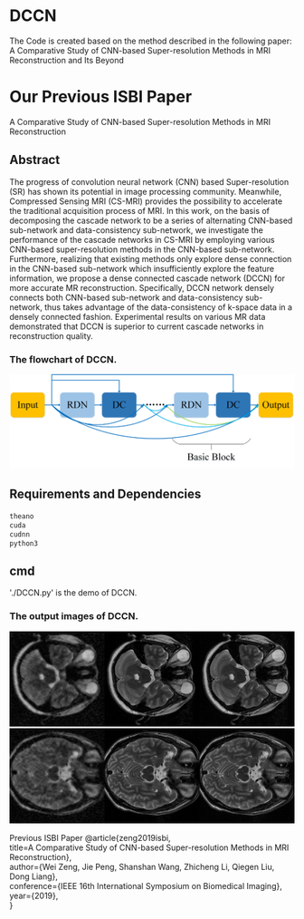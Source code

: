 # DCCN
The Code is created based on the method described in the following paper:  
A Comparative Study of CNN-based Super-resolution Methods in MRI Reconstruction and Its Beyond

# Our Previous ISBI Paper
A Comparative Study of CNN-based Super-resolution Methods in MRI Reconstruction

## Abstract
The progress of convolution neural network (CNN) based Super-resolution (SR) has shown its potential in image processing community. Meanwhile, Compressed Sensing MRI (CS-MRI) provides the possibility to accelerate the traditional acquisition process of MRI. In this work, on the basis of decomposing the cascade network to be a series of alternating CNN-based sub-network and data-consistency sub-network, we investigate the performance of the cascade networks in CS-MRI by employing various CNN-based super-resolution methods in the CNN-based sub-network. Furthermore, realizing that existing methods only explore dense connection in the CNN-based sub-network which insufficiently explore the feature information, we propose a dense connected cascade network (DCCN) for more accurate MR reconstruction. Specifically, DCCN network densely connects both CNN-based sub-network and data-consistency sub-network, thus takes advantage of the data-consistency of k-space data in a densely connected fashion. Experimental results on various MR data demonstrated that DCCN is superior to current cascade networks in reconstruction quality.

### The flowchart of DCCN. 
![repeat-DCCN](https://github.com/yqx7150/DCCN/blob/master/flow.png)

## Requirements and Dependencies
    theano
    cuda
    cudnn
    python3
    
## cmd
'./DCCN.py' is the demo of DCCN.

### The output images of DCCN. 
![repeat-DCCN](https://github.com/yqx7150/DCCN/blob/master/models/d5_c5/radial85/epoch1458_im0.png)
![repeat-DCCN](https://github.com/yqx7150/DCCN/blob/master/models/d5_c5/radial85/epoch1458_im1.png)


Previous ISBI Paper
    @article{zeng2019isbi,   
    title=A Comparative Study of CNN-based Super-resolution Methods in MRI Reconstruction},   
    author={Wei Zeng, Jie Peng, Shanshan Wang, Zhicheng Li, Qiegen Liu, Dong Liang},   
    conference={IEEE 16th International Symposium on Biomedical Imaging},   
    year={2019},   
    }
